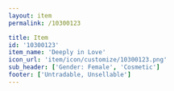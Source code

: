 ```yaml
---
layout: item
permalink: /10300123

title: Item
id: '10300123'
item_name: 'Deeply in Love'
icon_url: 'item/icon/customize/10300123.png'
sub_header: ['Gender: Female', 'Cosmetic']
footer: ['Untradable, Unsellable']
---
```

